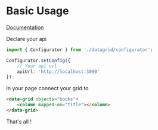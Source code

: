# Basic Usage
[Documentation](index.md)

Declare your api

```` ts
import { Configurator } from './datagrid/configurator';

Configurator.setConfig({
    // Your api url
    apiUrl: 'http://localhost:3000'
});
````

In your page connect your grid to

```` html
<data-grid objects="books">
    <column mapped-on="title"></column>
</data-grid>
````

That's all !
